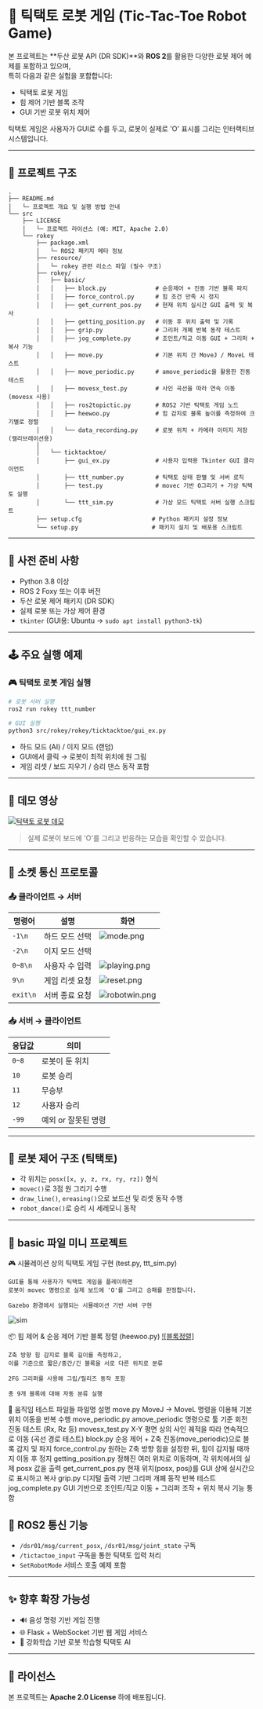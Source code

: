 # 🤖 틱택토 로봇 게임 (Tic-Tac-Toe Robot Game)

본 프로젝트는 **두산 로봇 API (DR SDK)**와 **ROS 2**를 활용한 다양한 로봇 제어 예제를 포함하고 있으며,  
특히 다음과 같은 실험을 포함합니다:

- 틱택토 로봇 게임  
- 힘 제어 기반 블록 조작  
- GUI 기반 로봇 위치 제어

틱택토 게임은 사용자가 GUI로 수를 두고, 로봇이 실제로 'O' 표시를 그리는 인터랙티브 시스템입니다.

---

## 📁 프로젝트 구조

```
.
├── README.md
│   └─ 프로젝트 개요 및 실행 방법 안내
└── src
    ├── LICENSE
    │   └─ 프로젝트 라이선스 (예: MIT, Apache 2.0)
    └── rokey
        ├── package.xml
        │   └─ ROS2 패키지 메타 정보
        ├── resource/
        │   └─ rokey 관련 리소스 파일 (필수 구조)
        ├── rokey/
        │   ├── basic/
        │   │   ├── block.py              # 순응제어 + 진동 기반 블록 파지
        │   │   ├── force_control.py      # 힘 조건 만족 시 정지
        │   │   ├── get_current_pos.py    # 현재 위치 실시간 GUI 출력 및 복사
        │   │   ├── getting_position.py   # 이동 후 위치 출력 및 기록
        │   │   ├── grip.py               # 그리퍼 개폐 반복 동작 테스트
        │   │   ├── jog_complete.py       # 조인트/직교 이동 GUI + 그리퍼 + 복사 기능
        │   │   ├── move.py               # 기본 위치 간 MoveJ / MoveL 테스트
        │   │   ├── move_periodic.py      # amove_periodic을 활용한 진동 테스트
        │   │   ├── movesx_test.py        # 사인 곡선을 따라 연속 이동 (movesx 사용)
        │   │   ├── ros2topictic.py       # ROS2 기반 틱택토 게임 노드
        │   │   ├── heewoo.py             # 힘 감지로 블록 높이를 측정하여 크기별로 정렬
        │   │   └── data_recording.py     # 로봇 위치 + 카메라 이미지 저장 (캘리브레이션용)
        │
        │   └── ticktacktoe/
        │       ├── gui_ex.py             # 사용자 입력용 Tkinter GUI 클라이언트
        │       ├── ttt_number.py         # 틱택토 상태 판별 및 서버 로직
        │       ├── test.py               # movec 기반 O그리기 + 가상 틱택토 실행
        │       └── ttt_sim.py            # 가상 모드 틱택토 서버 실행 스크립트
        ├── setup.cfg                    # Python 패키지 설정 정보
        └── setup.py                     # 패키지 설치 및 배포용 스크립트

```

---

## 🔧 사전 준비 사항

- Python 3.8 이상  
- ROS 2 Foxy 또는 이후 버전  
- 두산 로봇 제어 패키지 (DR SDK)  
- 실제 로봇 또는 가상 제어 환경  
- `tkinter` (GUI용: Ubuntu → `sudo apt install python3-tk`)

---

## 🕹 주요 실행 예제

### 🎮 틱택토 로봇 게임 실행

```bash
# 로봇 서버 실행
ros2 run rokey ttt_number

# GUI 실행
python3 src/rokey/rokey/ticktacktoe/gui_ex.py
```

- 하드 모드 (AI) / 이지 모드 (랜덤)
- GUI에서 클릭 → 로봇이 최적 위치에 원 그림
- 게임 리셋 / 보드 지우기 / 승리 댄스 동작 포함

---

## 🎥 데모 영상

[![틱택토 로봇 데모](https://img.youtube.com/vi/VpZkLcmdUkc/0.jpg)](https://youtu.be/VpZkLcmdUkc)

> 실제 로봇이 보드에 'O'를 그리고 반응하는 모습을 확인할 수 있습니다.

---

## 🔌 소켓 통신 프로토콜

### 📤 클라이언트 → 서버
| 명령어 | 설명 | 화면 |
|--------|------|-------|
| `-1\n` | 하드 모드 선택 |![mode.png](image/mode.png)|
| `-2\n` | 이지 모드 선택 |
| `0~8\n` | 사용자 수 입력 |![playing.png](image/playing.png)|
| `9\n` | 게임 리셋 요청 |![reset.png](image/reset.png)|
| `exit\n` | 서버 종료 요청 |![robotwin.png](image/robotwin.png)


### 📥 서버 → 클라이언트
| 응답값 | 의미 |
|--------|------|
| `0~8` | 로봇이 둔 위치 |
| `10` | 로봇 승리 |
| `11` | 무승부 |
| `12` | 사용자 승리 |
| `-99` | 예외 or 잘못된 명령 |

---

## 📐 로봇 제어 구조 (틱택토)

- 각 위치는 `posx([x, y, z, rx, ry, rz])` 형식
- `movec()`로 3점 원 그리기 수행
- `draw_line()`, `ereasing()`으로 보드선 및 리셋 동작 수행
- `robot_dance()`로 승리 시 세레모니 동작

---

## 🧩 basic 파일 미니 프로젝트  


🎮 시뮬레이션 상의 틱택토 게임 구현 (test.py, ttt_sim.py)

    GUI를 통해 사용자가 틱택토 게임을 플레이하면
    로봇이 movec 명령으로 실제 보드에 'O'를 그리고 승패를 판정합니다.

    Gazebo 환경에서 실행되는 시뮬레이션 기반 서버 구현
![sim](image/simulationver.gif)

📦 힘 제어 & 순응 제어 기반 블록 정렬 (heewoo.py)
[![블록정렬]](https://youtu.be/pemCm9gFjXA)

    Z축 방향 힘 감지로 블록 길이를 측정하고,
    이를 기준으로 짧은/중간/긴 블록을 서로 다른 위치로 분류

    2FG 그리퍼를 사용해 그립/릴리즈 동작 포함

    총 9개 블록에 대해 자동 분류 실행

🦾 움직임 테스트 파일들
	파일명	설명
	move.py	MoveJ → MoveL 명령을 이용해 기본 위치 이동을 반복 수행
	move_periodic.py	amove_periodic 명령으로 툴 기준 회전 진동 테스트 (Rx, Rz 등)
	movesx_test.py	X-Y 평면 상의 사인 궤적을 따라 연속적으로 이동 (곡선 경로 테스트)
	block.py	순응 제어 + Z축 진동(move_periodic)으로 블록 감지 및 파지
	force_control.py	원하는 Z축 방향 힘을 설정한 뒤, 힘이 감지될 때까지 이동 후 정지
	getting_position.py	정해진 여러 위치로 이동하며, 각 위치에서의 실제 posx 값을 출력
	get_current_pos.py	현재 위치(posx, posj)를 GUI 상에 실시간으로 표시하고 복사
	grip.py	디지털 출력 기반 그리퍼 개폐 동작 반복 테스트
	jog_complete.py	GUI 기반으로 조인트/직교 이동 + 그리퍼 조작 + 위치 복사 기능 통합

## 📡 ROS2 통신 기능

- `/dsr01/msg/current_posx`, `/dsr01/msg/joint_state` 구독
- `/tictactoe_input` 구독을 통한 틱택토 입력 처리
- `SetRobotMode` 서비스 호출 예제 포함

---


## ✨ 향후 확장 가능성

- 🔊 음성 명령 기반 게임 진행  
- 🌐 Flask + WebSocket 기반 웹 게임 서비스  
- 🧠 강화학습 기반 로봇 학습형 틱택토 AI

---

## 📄 라이선스

본 프로젝트는 **Apache 2.0 License** 하에 배포됩니다.
